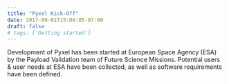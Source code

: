 ```yaml
---
title: "Pyxel Kick-Off"
date: 2017-09-01T15:04:05-07:00
draft: false
# tags: ['Getting started']
---
```


Development of Pyxel has been started at European Space Agency (ESA) by the Payload Validation team of Future Science Missions. 
Potential users & user needs at ESA have been collected, as well as software requirements have been defined.
